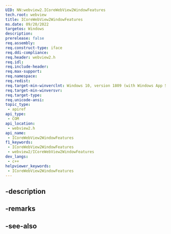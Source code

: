 ```yaml
---
UID: NN:webview2.ICoreWebView2WindowFeatures
tech.root: webview
title: ICoreWebView2WindowFeatures
ms.date: 09/20/2022
targetos: Windows
description: 
prerelease: false
req.assembly: 
req.construct-type: iface
req.ddi-compliance: 
req.header: webview2.h
req.idl: 
req.include-header: 
req.max-support: 
req.namespace: 
req.redist: 
req.target-min-winverclnt: Windows 10, version 1809 (with Windows App SDK 1.1 or later)
req.target-min-winversvr: 
req.target-type: 
req.unicode-ansi: 
topic_type:
 - apiref
api_type:
 - COM
api_location:
 - webview2.h
api_name:
 - ICoreWebView2WindowFeatures
f1_keywords:
 - ICoreWebView2WindowFeatures
 - webview2/ICoreWebView2WindowFeatures
dev_langs:
 - c++
helpviewer_keywords:
 - ICoreWebView2WindowFeatures
---
```


## -description

## -remarks

## -see-also

